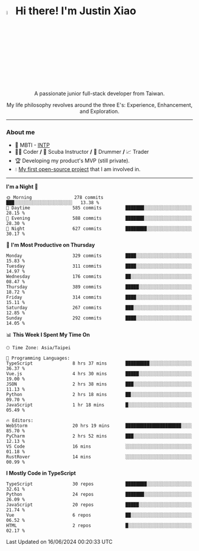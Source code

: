# <img src="https://media.giphy.com/media/hvRJCLFzcasrR4ia7z/giphy.gif" width="5%">Hi there! I'm Justin Xiao
<p align="center">A passionate junior full-stack developer from Taiwan.  </p>
<p align="center">My life philosophy revolves around the three E's: Experience, Enhancement, and Exploration.</p>

---
### About me
- 👀 MBTI - [INTP](https://www.16personalities.com/intp-personality)
- 👨‍💻 Coder **/** 🤿 Scuba Instructor **/** 🥁 Drummer **/** 📈 Trader
- 🏆 Developing my product's MVP (still private).
- 💧 [My first open-source project](https://github.com/Game-as-a-Service/Game-Lobby-Web) that I am involved in.

---
<!--START_SECTION:waka-->
**I'm a Night 🦉** 

```text
🌞 Morning                278 commits         ███░░░░░░░░░░░░░░░░░░░░░░   13.38 % 
🌆 Daytime                585 commits         ███████░░░░░░░░░░░░░░░░░░   28.15 % 
🌃 Evening                588 commits         ███████░░░░░░░░░░░░░░░░░░   28.30 % 
🌙 Night                  627 commits         ████████░░░░░░░░░░░░░░░░░   30.17 % 
```
📅 **I'm Most Productive on Thursday** 

```text
Monday                   329 commits         ████░░░░░░░░░░░░░░░░░░░░░   15.83 % 
Tuesday                  311 commits         ████░░░░░░░░░░░░░░░░░░░░░   14.97 % 
Wednesday                176 commits         ██░░░░░░░░░░░░░░░░░░░░░░░   08.47 % 
Thursday                 389 commits         █████░░░░░░░░░░░░░░░░░░░░   18.72 % 
Friday                   314 commits         ████░░░░░░░░░░░░░░░░░░░░░   15.11 % 
Saturday                 267 commits         ███░░░░░░░░░░░░░░░░░░░░░░   12.85 % 
Sunday                   292 commits         ████░░░░░░░░░░░░░░░░░░░░░   14.05 % 
```


📊 **This Week I Spent My Time On** 

```text
🕑︎ Time Zone: Asia/Taipei

💬 Programming Languages: 
TypeScript               8 hrs 37 mins       █████████░░░░░░░░░░░░░░░░   36.37 % 
Vue.js                   4 hrs 30 mins       █████░░░░░░░░░░░░░░░░░░░░   19.00 % 
JSON                     2 hrs 38 mins       ███░░░░░░░░░░░░░░░░░░░░░░   11.13 % 
Python                   2 hrs 18 mins       ██░░░░░░░░░░░░░░░░░░░░░░░   09.70 % 
JavaScript               1 hr 18 mins        █░░░░░░░░░░░░░░░░░░░░░░░░   05.49 % 

🔥 Editors: 
WebStorm                 20 hrs 19 mins      █████████████████████░░░░   85.70 % 
PyCharm                  2 hrs 52 mins       ███░░░░░░░░░░░░░░░░░░░░░░   12.13 % 
VS Code                  16 mins             ░░░░░░░░░░░░░░░░░░░░░░░░░   01.18 % 
RustRover                14 mins             ░░░░░░░░░░░░░░░░░░░░░░░░░   00.99 % 
```

**I Mostly Code in TypeScript** 

```text
TypeScript               30 repos            ████████░░░░░░░░░░░░░░░░░   32.61 % 
Python                   24 repos            ███████░░░░░░░░░░░░░░░░░░   26.09 % 
JavaScript               20 repos            █████░░░░░░░░░░░░░░░░░░░░   21.74 % 
Vue                      6 repos             ██░░░░░░░░░░░░░░░░░░░░░░░   06.52 % 
HTML                     2 repos             █░░░░░░░░░░░░░░░░░░░░░░░░   02.17 % 
```




 Last Updated on 16/06/2024 00:20:33 UTC
<!--END_SECTION:waka-->
